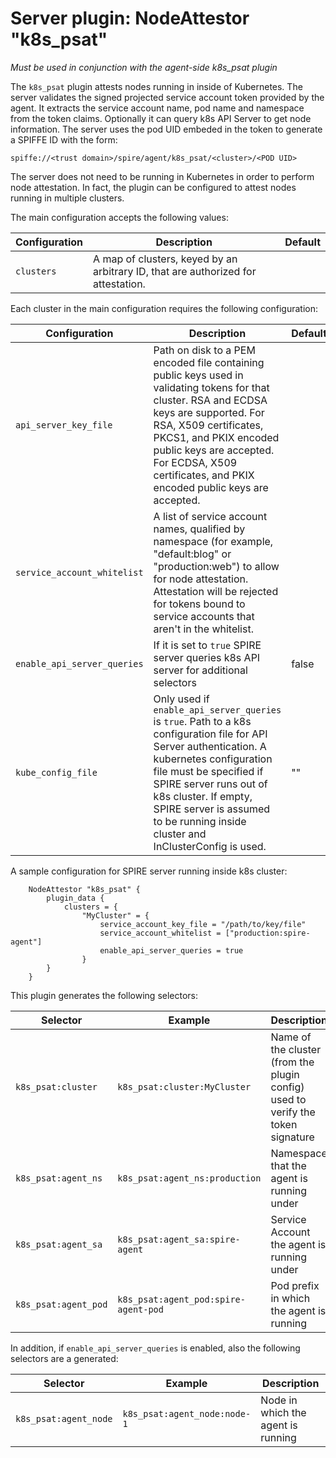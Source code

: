 # Server plugin: NodeAttestor "k8s_psat"

*Must be used in conjunction with the agent-side k8s_psat plugin*

The `k8s_psat` plugin attests nodes running in inside of Kubernetes. The server
validates the signed projected service account token provided by the agent. It extracts
the service account name, pod name and namespace from the token claims. Optionally it can
query k8s API Server to get node information. The server uses the pod UID embeded
in the token to generate a SPIFFE ID with the form:

```
spiffe://<trust domain>/spire/agent/k8s_psat/<cluster>/<POD UID>
```

The server does not need to be running in Kubernetes in order to perform node
attestation. In fact, the plugin can be configured to attest nodes running in
multiple clusters.

The main configuration accepts the following values:

| Configuration   | Description | Default                 |
| --------------- | ----------- | ----------------------- |
| `clusters`      | A map of clusters, keyed by an arbitrary ID, that are authorized for attestation. | |

Each cluster in the main configuration requires the following configuration:

| Configuration | Description | Default                 |
| ------------- | ----------- | ----------------------- |
| `api_server_key_file` | Path on disk to a PEM encoded file containing public keys used in validating tokens for that cluster. RSA and ECDSA keys are supported. For RSA, X509 certificates, PKCS1, and PKIX encoded public keys are accepted. For ECDSA, X509 certificates, and PKIX encoded public keys are accepted. | |
| `service_account_whitelist` | A list of service account names, qualified by namespace (for example, "default:blog" or "production:web") to allow for node attestation. Attestation will be rejected for tokens bound to service accounts that aren't in the whitelist. | |
| `enable_api_server_queries` | If it is set to `true` SPIRE server queries k8s API server for additional selectors | false |
| `kube_config_file` | Only used if `enable_api_server_queries` is `true`. Path to a k8s configuration file for API Server authentication. A kubernetes configuration file must be specified if SPIRE server runs out of k8s cluster. If empty, SPIRE server is assumed to be running inside cluster and InClusterConfig is used. | ""|

A sample configuration for SPIRE server running inside k8s cluster:

```
    NodeAttestor "k8s_psat" {
        plugin_data {
            clusters = {
                "MyCluster" = {
                    service_account_key_file = "/path/to/key/file"
                    service_account_whitelist = ["production:spire-agent"]
                    enable_api_server_queries = true
                }
        }
    }
```

This plugin generates the following selectors:

| Selector              | Example                                | Description                                                                     |
| ----------------------| ---------------------------------------| --------------------------------------------------------------------------------|
| `k8s_psat:cluster`    | `k8s_psat:cluster:MyCluster`           | Name of the cluster (from the plugin config) used to verify the token signature |
| `k8s_psat:agent_ns`   | `k8s_psat:agent_ns:production`         | Namespace that the agent is running under                                       |
| `k8s_psat:agent_sa`   | `k8s_psat:agent_sa:spire-agent`        | Service Account the agent is running under                                      |
| `k8s_psat:agent_pod`  | `k8s_psat:agent_pod:spire-agent-pod`   | Pod prefix in which the agent is running                                        |


In addition, if `enable_api_server_queries` is enabled, also the following selectors are a generated:

| Selector              | Example                                | Description                                                                     |
| ----------------------| ---------------------------------------| --------------------------------------------------------------------------------|
| `k8s_psat:agent_node` | `k8s_psat:agent_node:node-1`           | Node in which the agent is running                                              |